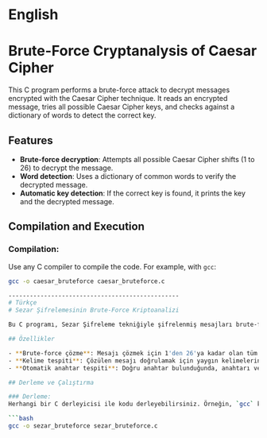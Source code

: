 # English
# Brute-Force Cryptanalysis of Caesar Cipher

This C program performs a brute-force attack to decrypt messages encrypted with the Caesar Cipher technique. It reads an encrypted message, tries all possible Caesar Cipher keys, and checks against a dictionary of words to detect the correct key.

## Features

- **Brute-force decryption**: Attempts all possible Caesar Cipher shifts (1 to 26) to decrypt the message.
- **Word detection**: Uses a dictionary of common words to verify the decrypted message.
- **Automatic key detection**: If the correct key is found, it prints the key and the decrypted message.

## Compilation and Execution

### Compilation:
Use any C compiler to compile the code. For example, with `gcc`:

```bash
gcc -o caesar_bruteforce caesar_bruteforce.c

------------------------------------------------
# Türkçe
# Sezar Şifrelemesinin Brute-Force Kriptoanalizi

Bu C programı, Sezar Şifreleme tekniğiyle şifrelenmiş mesajları brute-force saldırısı kullanarak çözmeye çalışır. Şifrelenmiş bir mesajı okur, tüm olası Sezar Şifreleme anahtarlarını dener ve doğru anahtarı tespit etmek için bir kelime sözlüğüne karşı kontrol yapar.

## Özellikler

- **Brute-force çözme**: Mesajı çözmek için 1'den 26'ya kadar olan tüm Sezar Şifreleme kaydırmalarını dener.
- **Kelime tespiti**: Çözülen mesajı doğrulamak için yaygın kelimelerin bulunduğu bir sözlük kullanır.
- **Otomatik anahtar tespiti**: Doğru anahtar bulunduğunda, anahtarı ve çözülen mesajı yazdırır.

## Derleme ve Çalıştırma

### Derleme:
Herhangi bir C derleyicisi ile kodu derleyebilirsiniz. Örneğin, `gcc` kullanarak:

```bash
gcc -o sezar_bruteforce sezar_bruteforce.c
